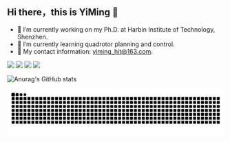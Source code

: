 ## Hi there，this is YiMing 👋

<!--
**hitwang606/hitwang606** is a ✨ _special_ ✨ repository because its `README.md` (this file) appears on your GitHub profile.

Here are some ideas to get you started:

- 🔭 I’m currently working on ...
- 🌱 I’m currently learning ...
- 👯 I’m looking to collaborate on ...
- 🤔 I’m looking for help with ...
- 💬 Ask me about ...
- 📫 How to reach me: ...
- 😄 Pronouns: ...
- ⚡ Fun fact: ...
-->
- 🔭 I’m currently working on my Ph.D. at Harbin Institute of Technology, Shenzhen.
- 🌱 I’m currently learning quadrotor planning and control.
- 💬 My contact information: yiming_hit@163.com.

<img src="https://img.shields.io/badge/ROS-22314E?style=flat-square&logo=ROS&logoColor=white" height="20"/>  <img src="https://img.shields.io/badge/C++-00599C?style=flat-square&logo=C%2B%2B&logoColor=white" height="20"/>  <img src="https://img.shields.io/badge/Python-3766AB?style=flat-square&logo=Python&logoColor=white" height="20"/>  <img src="https://img.shields.io/badge/MATLAB-FF452F?style=flat-square&logo=Mathworks&logoColor=white" height="20"/>  

![Anurag's GitHub stats](https://github-readme-stats.vercel.app/api?username=hitwang606)
<!--![Top Langs](https://github-readme-stats.vercel.app/api/top-langs/?username=hitwang606)-->

<picture>
  <source media="(prefers-color-scheme: dark)" srcset="https://raw.githubusercontent.com/hitwang606/hitwang606/output/github-contribution-grid-snake-dark.svg">
  <source media="(prefers-color-scheme: light)" srcset="https://raw.githubusercontent.com/hitwang606/hitwang606/output/github-contribution-grid-snake.svg">
  <img alt="github contribution grid snake animation" src="https://raw.githubusercontent.com/hitwang606/hitwang606/output/github-contribution-grid-snake.svg">
</picture>




